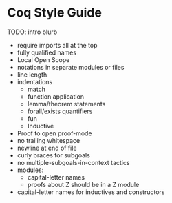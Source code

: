 # Coq Style Guide

TODO: intro blurb

- require imports all at the top
- fully qualified names
- Local Open Scope
- notations in separate modules or files
- line length
- indentations
	* match
	* function application
	* lemma/theorem statements
	* forall/exists quantifiers
	* fun
	* Inductive
- Proof to open proof-mode
- no trailing whitespace
- newline at end of file
- curly braces for subgoals
- no multiple-subgoals-in-context tactics
- modules:
	* capital-letter names
	* proofs about Z should be in a Z module
- capital-letter names for inductives and constructors

